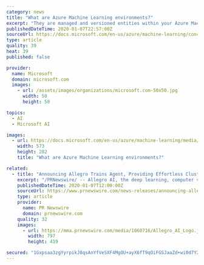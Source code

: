 ```yaml
---
category: news
title: "What are Azure Machine Learning environments?"
excerpt: "They are managed and versioned entities within your Azure Machine Learning workspace that enable reproducible, auditable, and portable machine learning workflows across different compute targets. You can use an environment object on your local compute to ..."
publishedDateTime: 2020-01-07T22:57:00Z
sourceUrl: https://docs.microsoft.com/en-us/azure/machine-learning/concept-environments
type: article
quality: 39
heat: 39
published: false

provider:
  name: Microsoft
  domain: microsoft.com
  images:
    - url: /assets/images/organizations/microsoft.com-50x50.jpg
      width: 50
      height: 50

topics:
  - AI
  - Microsoft AI

images:
  - url: https://docs.microsoft.com/en-us/azure/machine-learning/media/concept-environments/ml-environment.png
    width: 573
    height: 282
    title: "What are Azure Machine Learning environments?"

related:
  - title: "Announcing Allegro Trains Agent, Providing Effortless Cluster Management for Machine and Deep Learning Experiments"
    excerpt: "/PRNewswire/ -- Allegro AI, the deep learning, computer vision open-source company, officially welcomes Allegro Trains Agent to the Allegro Trains"
    publishedDateTime: 2020-01-07T12:00:00Z
    sourceUrl: https://www.prnewswire.com/news-releases/announcing-allegro-trains-agent-providing-effortless-cluster-management-for-machine-and-deep-learning-experiments-300982514.html
    type: article
    provider:
      name: PR Newswire
      domain: prnewswire.com
    quality: 32
    images:
      - url: https://mma.prnewswire.com/media/1060716/Allegro_AI_Logo.jpg?p=facebook
        width: 797
        height: 419

secured: "1Gxpsaa3zgYyrpikJ0qsAnYfVeSXF4MgOU+ayX6fT9qOiFGSJaaZd+wi0d7Y2DFyW5tbvQnpy9y0ufYb0DNbE3UWF2g7SJG6Fz/bf72S8K5yEJIkeKresQ+wTiaYfFzb+lp/l8KY40aPO1XloztKnjgmO1zN1zY0mcoj89qnauEBX+x0+jSGjODAuSNkS+yDMO33B12TkKfRNgHPR0YIhzSKPLhbt7jV/d9YOHlEJIxbiGNxR2UB+O+m7OaADx7+z6gPMpINzco+iIDNsT32pGoI8bl7YwgSEV9pi/V2WJjHM9wzgi/YMIDj8omOejM3tFYPrr3a0nBcaX630QAraeOr2E+7KyDVLrUHfPL7HfAnxzabyCOkdOInpY3mQSK+TekI86I/TDjYp4y3r24AIwTB8FEW8r3hI8SBGp7Si32NJ7T+t2NOCJyU5GYSiy0DJHvF0lhJVWUnkuiqysBu8Q==;5R1V/hWOeREZq5d3qDxMww=="
---
```


